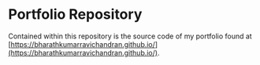 # Portfolio Repository
Contained within this repository is the source code of my portfolio found at [https://bharathkumarravichandran.github.io/](https://bharathkumarravichandran.github.io/).
